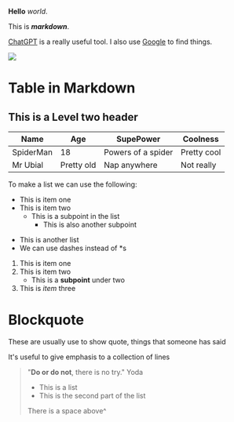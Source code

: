 **Hello** _world_.

This is **_markdown_**.

[ChatGPT](https://chat.openai.com) is a really useful tool. I also use [Google](https://www.google.com) to find things.

![](https://images.squarespace-cdn.com/content/v1/54e7a1a6e4b08db9da801ded/fdecc7f0-42bf-4696-bd4c-73a868e5d1d2/81.jpg)

# Table in Markdown
## This is a Level two header

Name       | Age       | SupePower         | Coolness 
---        |  ---      | ---               | ---
SpiderMan  | 18        | Powers of a spider| Pretty cool
Mr Ubial   | Pretty old| Nap anywhere      | Not really

To make a list we can use the following:

* This is item one
* This is item two
    * This is a subpoint in the list
        * This is also another subpoint

- This is another list
- We can use dashes instead of *s

1. This is item one
2. This is item two
    - This is a **subpoint** under two
3. This is _item_ three

# Blockquote

These are usually use to show quote, things that someone has said

It's useful to give emphasis to a collection of lines


> "**Do or do not**, there is no try."
> Yoda
> * This is a list
> * This is the second part of the list
>
> There is a space above^
